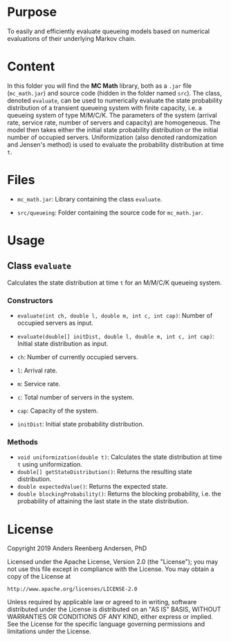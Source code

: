 # Purpose
To easily and efficiently evaluate queueing models based on numerical evaluations of their underlying Markov chain.

# Content
In this folder you will find the **MC Math** library, both as a `.jar` file (`mc_math.jar`) and source code (hidden in the folder named `src`). The class, denoted `evaluate`, can be used to numerically evaluate the state probability distribution of a transient queueing system with finite capacity, i.e. a queueing system of type M/M/C/K. The parameters of the system (arrival rate, service rate, number of servers and capacity) are homogeneous. The model then takes either the initial state probability distribution or the initial number of occupied servers. Uniformization (also denoted randomization and Jensen's method) is used to evaluate the probability distribution at time `t`. 

# Files

- `mc_math.jar`: Library containing the class `evaluate`.

- `src/queueing`: Folder containing the source code for `mc_math.jar`.  

# Usage

## Class `evaluate`
Calculates the state distribution at time `t` for an M/M/C/K queueing system.

### Constructors

- `evaluate(int ch, double l, double m, int c, int cap)`: Number of occupied servers as input.

- `evaluate(double[] initDist, double l, double m, int c, int cap)`: Initial state distribution as input.  

- `ch`: Number of currently occupied servers.
- `l`: Arrival rate. 
- `m`: Service rate.
- `c`: Total number of servers in the system.
- `cap`: Capacity of the system.
- `initDist`: Initial state probability distribution.

### Methods

- `void uniformization(double t)`: Calculates the state distribution at time `t` using uniformization.
- `double[] getStateDistribution()`: Returns the resulting state distribution.
- `double expectedValue()`: Returns the expected state.
- `double blockingProbability()`: Returns the blocking probability, i.e. the probability of attaining the last state in the state distribution.

# License
Copyright 2019 Anders Reenberg Andersen, PhD

Licensed under the Apache License, Version 2.0 (the "License");
you may not use this file except in compliance with the License.
You may obtain a copy of the License at

    http://www.apache.org/licenses/LICENSE-2.0

Unless required by applicable law or agreed to in writing, software
distributed under the License is distributed on an "AS IS" BASIS,
WITHOUT WARRANTIES OR CONDITIONS OF ANY KIND, either express or implied.
See the License for the specific language governing permissions and
limitations under the License.
